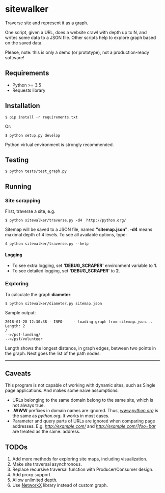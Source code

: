 # sitewalker

Traverse site and represent it as a graph.

One script, given a URL, does a website crawl with depth up to N,
and writes some data to a JSON file. Other scripts help to explore graph based on
the saved data.

Please, note: this is only a demo (or prototype), not a production-ready software!

## Requirements

* Python >= 3.5
* Requests library

## Installation

```
$ pip install -r requirements.txt
```

Or:

```
$ python setup.py develop
```

Python virtual environment is strongly recommended.

## Testing

```
$ python tests/test_graph.py
```

## Running

### Site scrapping

First, traverse a site, e.g.

```
$ python sitewalker/traverse.py -d4  http://python.org/
```

Sitemap will be saved to a JSON file, named **"sitemap.json"**.
**-d4** means maximal depth of 4 levels. To see all available options, type:

```
$ python sitewalker/traverse.py --help
```

#### Logging

* To see extra logging, set **'DEBUG_SCRAPER'** environment variable to **1**.
* To see detailed logging, set **'DEBUG_SCRAPER'** to **2**.


### Exploring

To calculate the graph **diameter**:

```
$ python sitewalker/diameter.py sitemap.json
```

Sample output:

```
2018-01-28 12:30:38 - INFO     - loading graph from sitemap.json...
Length: 2
/
-->/psf-landing/
-->/psf/volunteer
```

Length shows the longest distance, in graph edges, between two points in the graph.
Next goes the list of the path nodes.

- - -

## Caveats

This program is not capable of working with dynamic sites, such as Single page
applications. And makes some naive assumptions:

* URLs belonging to the same domain belong to the same site, which is not always true.
* **.WWW** prefixes in domain names are ignored. Thus, *www.python.org* is the same
  as *python.org*. It works in most cases.
* Parameter and query parts of URLs are ignored when comparing page addresses. E.g.
  *http://example.com/* and  *http://example.com/?foo=bar* are treated as the same.
  address.

## TODOs

1. Add more methods for exploring site maps, including visualization.
1. Make site traversal asynchronous.
1. Replace recursive traversal function with Producer/Consumer design.
1. Add proxy support.
1. Allow unlimited depth.
1. Use  [NetworkX](https://networkx.github.io/) library instead of custom graph.
